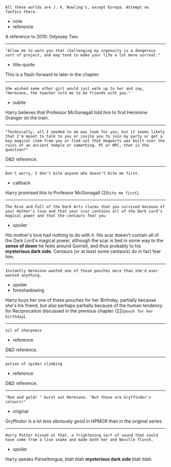```
All these worlds are J. K. Rowling's, except Europa. Attempt no
fanfics there.
```

* note
* reference

A reference to 2010: Odyssey Two.

---

```
"Allow me to warn you that challenging my ingenuity is a dangerous
sort of project, and may tend to make your life a lot more surreal."
```

* title-quote

This is a flash-forward to later in the chapter.

---

```
She wished some other girl would just walk up to her and say,
"Hermione, the teacher told me to be friends with you."
```

* subtle

Harry believes that Professor McGonagall told him to find Hermione
Granger on the train.

---

```
"Technically, all I needed to do was look for you, but it seems likely
that I'm meant to talk to you or invite you to join my party or get a
key magical item from you or find out that Hogwarts was built over the
ruins of an ancient temple or something. PC or NPC, that is the
question?"
```

D&D reference.

---

```
Don't worry, I don't bite anyone who doesn't bite me first.
```

* callback

Harry promised this to Professor McGonagall (2/`bite me first`).

---

```
The Rise and Fall of the Dark Arts claims that you survived because of
your mother's love and that your scar contains all of the Dark Lord's
magical power and that the centaurs fear you
```

* spoiler

His mother's love had nothing to do with it.  His scar doesn't contain
all of the Dark Lord's magical power, although the scar is tied in
some way to the **sense of doom** he feels around Quirrell, and thus
probably to his **mysterious dark side**.  Centaurs (or at least some
centaurs) do in fact fear him.

---

```
Instantly Hermione wanted one of those pouches more than she'd ever
wanted anything.
```

* spoiler
* foreshadowing

Harry buys her one of these pouches for her Birthday, partially
because she's his friend, but also perhaps partially because of the
human tendency for Reciprocation discussed in the previous chapter
(22/`pouch for her birthday`).

---

```
oil of sharpness
```

* reference

D&D reference.

---

```
potion of spider climbing
```

* reference

D&D reference.

---

```
"Red and gold! " burst out Hermione. "But those are Gryffindor's
colours!"
```

* original

Gryffindor is a lot less obviously good in HPMOR than in the original
series.

---

```
Harry Potter hissed at that, a frightening sort of sound that could
have come from a live snake and made both her and Neville flinch.
```

* spoiler

Harry speaks Parseltongue, blah blah **mysterious dark side** blah
blah.
